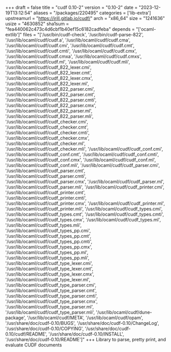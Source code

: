 +++
draft = false
title = "cudf 0.10-2"
version = "0.10-2"
date = "2023-12-19T13:12:54"
aliases = "/packages/220495"
categories = ['lib-extra']
upstreamurl = "https://irill.gitlab.io/cudf/"
arch = "x86_64"
size = "1241636"
usize = "4630852"
sha1sum = "fea440062c473c4d6cbf1b40ef15c6182cadfeba"
depends = "['ocaml-extlib']"
files = "['/usr/bin/cudf-check', '/usr/bin/cudf-parse-822', '/usr/lib/ocaml/cudf/cudf.a', '/usr/lib/ocaml/cudf/cudf.cma', '/usr/lib/ocaml/cudf/cudf.cmi', '/usr/lib/ocaml/cudf/cudf.cmt', '/usr/lib/ocaml/cudf/cudf.cmti', '/usr/lib/ocaml/cudf/cudf.cmx', '/usr/lib/ocaml/cudf/cudf.cmxa', '/usr/lib/ocaml/cudf/cudf.cmxs', '/usr/lib/ocaml/cudf/cudf.ml', '/usr/lib/ocaml/cudf/cudf.mli', '/usr/lib/ocaml/cudf/cudf_822_lexer.cmi', '/usr/lib/ocaml/cudf/cudf_822_lexer.cmt', '/usr/lib/ocaml/cudf/cudf_822_lexer.cmx', '/usr/lib/ocaml/cudf/cudf_822_lexer.ml', '/usr/lib/ocaml/cudf/cudf_822_parser.cmi', '/usr/lib/ocaml/cudf/cudf_822_parser.cmt', '/usr/lib/ocaml/cudf/cudf_822_parser.cmti', '/usr/lib/ocaml/cudf/cudf_822_parser.cmx', '/usr/lib/ocaml/cudf/cudf_822_parser.ml', '/usr/lib/ocaml/cudf/cudf_822_parser.mli', '/usr/lib/ocaml/cudf/cudf_checker.cmi', '/usr/lib/ocaml/cudf/cudf_checker.cmt', '/usr/lib/ocaml/cudf/cudf_checker.cmti', '/usr/lib/ocaml/cudf/cudf_checker.cmx', '/usr/lib/ocaml/cudf/cudf_checker.ml', '/usr/lib/ocaml/cudf/cudf_checker.mli', '/usr/lib/ocaml/cudf/cudf_conf.cmi', '/usr/lib/ocaml/cudf/cudf_conf.cmt', '/usr/lib/ocaml/cudf/cudf_conf.cmti', '/usr/lib/ocaml/cudf/cudf_conf.cmx', '/usr/lib/ocaml/cudf/cudf_conf.ml', '/usr/lib/ocaml/cudf/cudf_conf.mli', '/usr/lib/ocaml/cudf/cudf_parser.cmi', '/usr/lib/ocaml/cudf/cudf_parser.cmt', '/usr/lib/ocaml/cudf/cudf_parser.cmti', '/usr/lib/ocaml/cudf/cudf_parser.cmx', '/usr/lib/ocaml/cudf/cudf_parser.ml', '/usr/lib/ocaml/cudf/cudf_parser.mli', '/usr/lib/ocaml/cudf/cudf_printer.cmi', '/usr/lib/ocaml/cudf/cudf_printer.cmt', '/usr/lib/ocaml/cudf/cudf_printer.cmti', '/usr/lib/ocaml/cudf/cudf_printer.cmx', '/usr/lib/ocaml/cudf/cudf_printer.ml', '/usr/lib/ocaml/cudf/cudf_printer.mli', '/usr/lib/ocaml/cudf/cudf_types.cmi', '/usr/lib/ocaml/cudf/cudf_types.cmt', '/usr/lib/ocaml/cudf/cudf_types.cmti', '/usr/lib/ocaml/cudf/cudf_types.cmx', '/usr/lib/ocaml/cudf/cudf_types.ml', '/usr/lib/ocaml/cudf/cudf_types.mli', '/usr/lib/ocaml/cudf/cudf_types_pp.cmi', '/usr/lib/ocaml/cudf/cudf_types_pp.cmt', '/usr/lib/ocaml/cudf/cudf_types_pp.cmti', '/usr/lib/ocaml/cudf/cudf_types_pp.cmx', '/usr/lib/ocaml/cudf/cudf_types_pp.ml', '/usr/lib/ocaml/cudf/cudf_types_pp.mli', '/usr/lib/ocaml/cudf/cudf_type_lexer.cmi', '/usr/lib/ocaml/cudf/cudf_type_lexer.cmt', '/usr/lib/ocaml/cudf/cudf_type_lexer.cmx', '/usr/lib/ocaml/cudf/cudf_type_lexer.ml', '/usr/lib/ocaml/cudf/cudf_type_parser.cmi', '/usr/lib/ocaml/cudf/cudf_type_parser.cmt', '/usr/lib/ocaml/cudf/cudf_type_parser.cmti', '/usr/lib/ocaml/cudf/cudf_type_parser.cmx', '/usr/lib/ocaml/cudf/cudf_type_parser.ml', '/usr/lib/ocaml/cudf/cudf_type_parser.mli', '/usr/lib/ocaml/cudf/dune-package', '/usr/lib/ocaml/cudf/META', '/usr/lib/ocaml/cudf/opam', '/usr/share/doc/cudf-0.10/BUGS', '/usr/share/doc/cudf-0.10/ChangeLog', '/usr/share/doc/cudf-0.10/COPYING', '/usr/share/doc/cudf-0.10/cudf/README', '/usr/share/doc/cudf-0.10/INSTALL', '/usr/share/doc/cudf-0.10/README']"
+++
Library to parse, pretty print, and evaluate CUDF documents